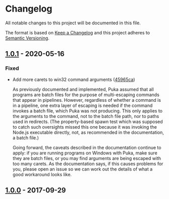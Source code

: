 # Changelog

All notable changes to this project will be documented in this file.

The format is based on [Keep a Changelog](https://keepachangelog.com/en/1.0.0/)
and this project adheres to [Semantic Versioning](https://semver.org/spec/v2.0.0.html).

## [1.0.1](https://gitlab.com/rhendric/puka/-/compare/v1.0.0...v1.0.1) - 2020-05-16

### Fixed

- Add more carets to win32 command
  arguments ([45965ca](https://gitlab.com/rhendric/puka/-/commit/45965ca60fcc518082e0b085d8e81f3f3279ffb4))

  As previously documented and implemented, Puka assumed that all programs are batch files for the purpose of
  multi-escaping commands that appear in pipelines. However, regardless of whether a command is in a pipeline, one extra
  layer of escaping is needed if the command invokes a batch file, which Puka was not producing. This only applies to
  the arguments to the command, not to the batch file path, nor to paths used in redirects. (The property-based spawn
  test which was supposed to catch such oversights missed this one because it was invoking the Node.js executable
  directly, not, as recommended in the documentation, a batch file.)

  Going forward, the caveats described in the documentation continue to apply: if you are running programs on Windows
  with Puka, make sure they are batch files, or you may find arguments are being escaped with too many carets. As the
  documentation says, if this causes problems for you, please open an issue so we can work out the details of what a
  good workaround looks like.

## [1.0.0](https://gitlab.com/rhendric/puka/-/tags/v1.0.0) - 2017-09-29
